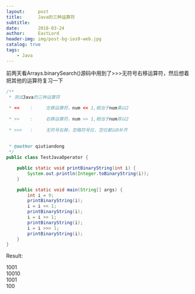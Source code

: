 ```yaml
---
layout:     post
title:      Java的三种运算符
subtitle:   
date:       2018-03-24
author:     EastLord
header-img: img/post-bg-ios9-web.jpg
catalog: true
tags:
    - Java
---
```


前两天看Arrays.binarySearch()源码中用到了>>>无符号右移运算符，然后想着把其他的运算符复习一下

```java
/**
 * 测试Java的三种运算符      
 
 * <<    :     左移运算符，num << 1,相当于num乘以2      
 
 * >>    :     右移运算符，num >> 1,相当于num除以2          
 
 * >>>   :     无符号右移，忽略符号位，空位都以0补齐          
 
 
 * @author qiutiandong     
 */
public class TestJavaOperator {

    public static void printBinaryString(int i) {
        System.out.println(Integer.toBinaryString(i));
    }

    public static void main(String[] args) {
        int i = 9;
        printBinaryString(i);
        i = i << 1;
        printBinaryString(i);
        i = i >> 1;
        printBinaryString(i);
        i = i >>> 1;
        printBinaryString(i);
    }
}
```

Result:

1001  
10010  
1001  
100